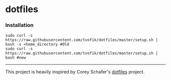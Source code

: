 # dotfiles

### Installation
```
sudo curl -s https://raw.githubusercontent.com/tvofik/dotfiles/master/setup.sh | bash -s <home_directory #Old
sudo curl -s https://raw.githubusercontent.com/tvofik/dotfiles/master/setup.sh | bash #new
```
___
This project is heavily inspired by Corey Schafer's [dotfiles](https://github.com/CoreyMSchafer/dotfiles) project.
